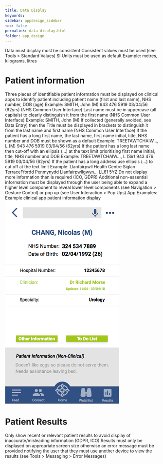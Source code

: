 ```yaml
---
title: Data Display   
keywords:
sidebar: appdesign_sidebar
toc: false
permalink: data-display.html
folder: app_design 
---
```



Data must display must be consistent
Consistent values must be used (see Tools > Standard Values)
SI Units must be used as default
Example: metres, kilograms, litres
# Patient information
Three pieces of identifiable patient information must be displayed on clinical apps to identify patient including patient name (first and last name), NHS number, DOB (age)
Example: SMITH, John (M) 943 476 5919 03/04/56 (62yrs) (NHS Common User Interface)
Last name must be in uppercase (all capitals) to clearly distinguish it from the first name (NHS Common User Interface)
Example: SMITH, John (M)
If collected (generally avoided, see Data Entry) then the Title must be displayed in brackets to distinguish it from the last name and first name (NHS Common User Interface)
If the patient has a long first name, the last name, first name initial, title, NHS number and DOB must be shown as a default
Example: TREETAWTCHAIW…, L (M) 943 476 5919 03/04/56 (62yrs)
If the patient has a long last name then cut-off with an ellipsis (…) at the text limit prioritising first name initial, title, NHS number and DOB
Example: TREETAWTCHAIW…, L (Sir) 943 476 5919 03/04/56 (62yrs)
If the patient has a long address use ellipsis (…) to cut off at the text limit
Example:
Llanfairpwll Health Centre
Siglan TerraceFfordd Penmynydd
Llanfairpwllgwyn…
LL61 5YZ
Do not display more information than is required (ICO, GDPR)
Additional non-essential information must be displayed through the user being able to expand a higher level component to reveal lower level components (see Navigation > Gesture Control) or pop up (see User Interaction > Pop Ups)
App Examples:
Example clinical app patient information display
<img class="img-responsive img-thumbnail" src="/images/examples/design-standards-ui-patient-info.png">

# Patient Results
Only show recent or relevant patient results to avoid display of inaccurate/misleading information (GDPR, ICO)
Results must only be displayed on appropriate screen size otherwise an error message must be provided notifying the user that they must use another device to view the results (see Tools > Messaging > Error Messages)